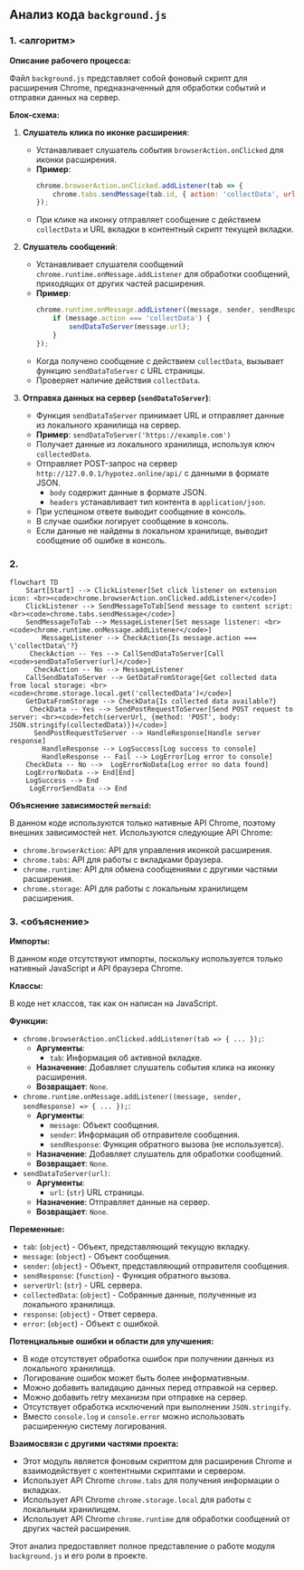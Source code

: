 ## Анализ кода `background.js`

### 1. <алгоритм>

**Описание рабочего процесса:**

Файл `background.js` представляет собой фоновый скрипт для расширения Chrome, предназначенный для обработки событий и отправки данных на сервер.

**Блок-схема:**

1.  **Слушатель клика по иконке расширения**:
    *   Устанавливает слушатель события `browserAction.onClicked` для иконки расширения.
    *   **Пример**:
        ```javascript
        chrome.browserAction.onClicked.addListener(tab => {
            chrome.tabs.sendMessage(tab.id, { action: 'collectData', url: tab.url });
        });
        ```
    *   При клике на иконку отправляет сообщение с действием `collectData` и URL вкладки в контентный скрипт текущей вкладки.

2.  **Слушатель сообщений**:
    *   Устанавливает слушателя сообщений `chrome.runtime.onMessage.addListener` для обработки сообщений, приходящих от других частей расширения.
    *   **Пример**:
        ```javascript
        chrome.runtime.onMessage.addListener((message, sender, sendResponse) => {
            if (message.action === 'collectData') {
                sendDataToServer(message.url);
            }
        });
        ```
    *   Когда получено сообщение с действием `collectData`, вызывает функцию `sendDataToServer` с URL страницы.
    *   Проверяет наличие действия `collectData`.

3.  **Отправка данных на сервер (`sendDataToServer`)**:
    *   Функция `sendDataToServer` принимает URL и отправляет данные из локального хранилища на сервер.
    *   **Пример**: `sendDataToServer('https://example.com')`
    *   Получает данные из локального хранилища, используя ключ `collectedData`.
    *   Отправляет POST-запрос на сервер `http://127.0.0.1/hypotez.online/api/` с данными в формате JSON.
        *   `body` содержит данные в формате JSON.
        *   `headers` устанавливает тип контента в `application/json`.
    *  При успешном ответе выводит сообщение в консоль.
    *    В случае ошибки логирует сообщение в консоль.
    *    Если данные не найдены в локальном хранилище, выводит сообщение об ошибке в консоль.

### 2. <mermaid>

```mermaid
flowchart TD
    Start[Start] --> ClickListener[Set click listener on extension icon: <br><code>chrome.browserAction.onClicked.addListener</code>]
    ClickListener --> SendMessageToTab[Send message to content script: <br><code>chrome.tabs.sendMessage</code>]
    SendMessageToTab --> MessageListener[Set message listener: <br><code>chrome.runtime.onMessage.addListener</code>]
        MessageListener --> CheckAction{Is message.action === \'collectData\'?}
     CheckAction -- Yes --> CallSendDataToServer[Call <code>sendDataToServer(url)</code>]
      CheckAction -- No --> MessageListener
    CallSendDataToServer --> GetDataFromStorage[Get collected data from local storage: <br><code>chrome.storage.local.get('collectedData')</code>]
    GetDataFromStorage --> CheckData{Is collected data available?}
     CheckData -- Yes --> SendPostRequestToServer[Send POST request to server: <br><code>fetch(serverUrl, {method: 'POST', body: JSON.stringify(collectedData)})</code>]
      SendPostRequestToServer --> HandleResponse[Handle server response]
        HandleResponse --> LogSuccess[Log success to console]
        HandleResponse -- Fail --> LogError[Log error to console]
    CheckData -- No -->  LogErrorNoData[Log error no data found]
    LogErrorNoData --> End[End]
    LogSuccess --> End
     LogErrorSendData --> End
```

**Объяснение зависимостей `mermaid`:**

В данном коде используются только нативные API Chrome, поэтому внешних зависимостей нет. Используются следующие API Chrome:

*   `chrome.browserAction`: API для управления иконкой расширения.
*   `chrome.tabs`: API для работы с вкладками браузера.
*   `chrome.runtime`: API для обмена сообщениями с другими частями расширения.
*   `chrome.storage`: API для работы с локальным хранилищем расширения.

### 3. <объяснение>

**Импорты:**

В данном коде отсутствуют импорты, поскольку используется только нативный JavaScript и API браузера Chrome.

**Классы:**

В коде нет классов, так как он написан на JavaScript.

**Функции:**

*   `chrome.browserAction.onClicked.addListener(tab => { ... });`:
    *   **Аргументы**:
        *    `tab`:  Информация об активной вкладке.
    *   **Назначение**: Добавляет слушатель события клика на иконку расширения.
    *    **Возвращает**: `None`.
*   `chrome.runtime.onMessage.addListener((message, sender, sendResponse) => { ... });`:
    *   **Аргументы**:
        *   `message`: Объект сообщения.
        *   `sender`: Информация об отправителе сообщения.
        *   `sendResponse`: Функция обратного вызова (не используется).
    *   **Назначение**: Добавляет слушатель для обработки сообщений.
    *   **Возвращает**: `None`.
*   `sendDataToServer(url)`:
    *   **Аргументы**:
        *   `url`: (`str`) URL страницы.
    *   **Назначение**:  Отправляет данные на сервер.
    *    **Возвращает**: `None`.

**Переменные:**

*  `tab`:  (`object`) - Объект, представляющий текущую вкладку.
*  `message`: (`object`) -  Объект сообщения.
*  `sender`: (`object`) - Объект, представляющий отправителя сообщения.
*    `sendResponse`: (`function`) - Функция обратного вызова.
*   `serverUrl`: (`str`) - URL сервера.
*   `collectedData`: (`object`) - Собранные данные, полученные из локального хранилища.
*   `response`: (`object`) - Ответ сервера.
*    `error`: (`object`) - Объект с ошибкой.

**Потенциальные ошибки и области для улучшения:**

*   В коде отсутствует обработка ошибок при получении данных из локального хранилища.
*   Логирование ошибок может быть более информативным.
*   Можно добавить валидацию данных перед отправкой на сервер.
*  Можно добавить retry механизм при отправке на сервер.
*   Отсутствует обработка исключений при выполнении `JSON.stringify`.
*   Вместо `console.log` и `console.error` можно использовать расширенную систему логирования.

**Взаимосвязи с другими частями проекта:**

*   Этот модуль является фоновым скриптом для расширения Chrome и взаимодействует с контентными скриптами и сервером.
*  Использует API Chrome `chrome.tabs` для получения информации о вкладках.
*   Использует API Chrome `chrome.storage.local` для работы с локальным хранилищем.
*  Использует API Chrome `chrome.runtime` для обработки сообщений от других частей расширения.

Этот анализ предоставляет полное представление о работе модуля `background.js` и его роли в проекте.